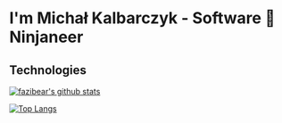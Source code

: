 # I'm Michał Kalbarczyk - Software 🥷 Ninjaneer

## Technologies


[![fazibear's github stats](https://github-readme-stats.vercel.app/api?username=fazibear&count_private=true&show_icons=true&theme=transparent)](https://github.com/fazibear)

[![Top Langs](https://github-readme-stats.vercel.app/api/top-langs/?username=fazibear&langs_count=10&layout=compact&theme=transparent)](https://github.com/fazibear)

<!--
**fazibear/.github** is a ✨ _special_ ✨ repository because its `README.md` (this file) appears on your GitHub profile.

Here are some ideas to get you started:

- 🔭 I’m currently working on ...
- 🌱 I’m currently learning ...
- 👯 I’m looking to collaborate on ...
- 🤔 I’m looking for help with ...
- 💬 Ask me about ...
- 📫 How to reach me: ...
- 😄 Pronouns: ...
- ⚡ Fun fact: ...
-->
